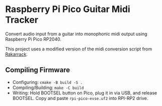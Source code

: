 # Raspberry Pi Pico Guitar Midi Tracker
Convert audio input from a guitar into monophonic midi output using Raspberry Pi Pico RP2040.

This project uses a modified version of the midi conversion script from [Rakarrack](https://github.com/dtimms/rakarrack).

## Compiling Firmware

* Configuring: `cmake -B build -S .`
* Compiling/Building: `make -C build`
* Writing: Hold BOOTSEL button on Pico, plug it in via USB, and release BOOTSEL. Copy and paste `rpi-pico-evse.uf2` into RPI-RP2 drive.
